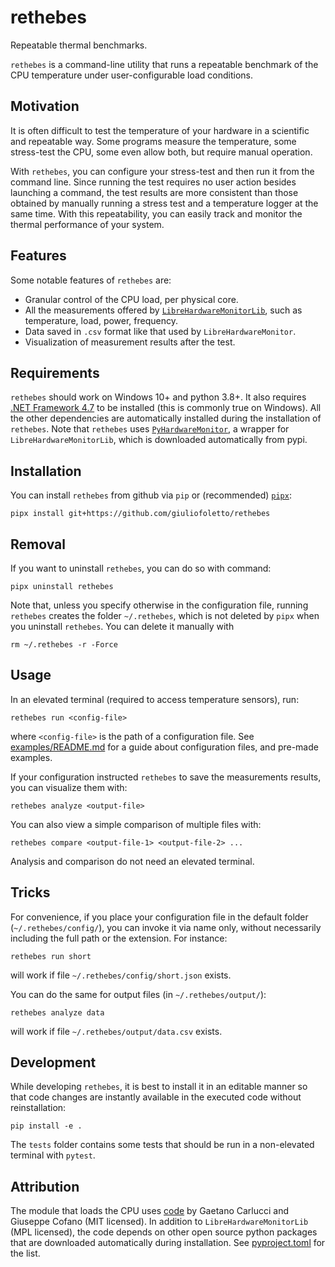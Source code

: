 # rethebes

Repeatable thermal benchmarks.

`rethebes` is a command-line utility that runs a repeatable benchmark of the CPU temperature under user-configurable load conditions.

## Motivation

It is often difficult to test the temperature of your hardware in a scientific and repeatable way.
Some programs measure the temperature, some stress-test the CPU, some even allow both, but require manual operation.

With `rethebes`, you can configure your stress-test and then run it from the command line.
Since running the test requires no user action besides launching a command, the test results are more consistent than those obtained by manually running a stress test and a temperature logger at the same time.
With this repeatability, you can easily track and monitor the thermal performance of your system.

## Features

Some notable features of `rethebes` are:

-   Granular control of the CPU load, per physical core.
-   All the measurements offered by [`LibreHardwareMonitorLib`](https://github.com/LibreHardwareMonitor/LibreHardwareMonitor), such as temperature, load, power, frequency.
-   Data saved in `.csv` format like that used by `LibreHardwareMonitor`.
-   Visualization of measurement results after the test.

## Requirements

`rethebes` should work on Windows 10+ and python 3.8+.
It also requires [.NET Framework 4.7](https://dotnet.microsoft.com/en-us/download/dotnet-framework/net47) to be installed (this is commonly true on Windows).
All the other dependencies are automatically installed during the installation of `rethebes`.
Note that `rethebes` uses [`PyHardwareMonitor`](https://github.com/snip3rnick/PyHardwareMonitor), a wrapper for `LibreHardwareMonitorLib`, which is downloaded automatically from pypi.

## Installation

You can install `rethebes` from github via `pip` or (recommended) [`pipx`](https://github.com/pypa/pipx):

```
pipx install git+https://github.com/giuliofoletto/rethebes
```

## Removal

If you want to uninstall `rethebes`, you can do so with command:

```
pipx uninstall rethebes
```

Note that, unless you specify otherwise in the configuration file, running `rethebes` creates the folder `~/.rethebes`, which is not deleted by `pipx` when you uninstall `rethebes`.
You can delete it manually with

```
rm ~/.rethebes -r -Force
```

## Usage

In an elevated terminal (required to access temperature sensors), run:

```
rethebes run <config-file>
```

where `<config-file>` is the path of a configuration file.
See [examples/README.md](examples/README.md) for a guide about configuration files, and pre-made examples.

If your configuration instructed `rethebes` to save the measurements results, you can visualize them with:

```
rethebes analyze <output-file>
```

You can also view a simple comparison of multiple files with:

```
rethebes compare <output-file-1> <output-file-2> ...
```

Analysis and comparison do not need an elevated terminal.

## Tricks

For convenience, if you place your configuration file in the default folder (`~/.rethebes/config/`), you can invoke it via name only, without necessarily including the full path or the extension.
For instance:

```
rethebes run short
```

will work if file `~/.rethebes/config/short.json` exists.

You can do the same for output files (in `~/.rethebes/output/`):

```
rethebes analyze data
```

will work if file `~/.rethebes/output/data.csv` exists.

## Development

While developing `rethebes`, it is best to install it in an editable manner so that code changes are instantly available in the executed code without reinstallation:

```
pip install -e .
```

The `tests` folder contains some tests that should be run in a non-elevated terminal with `pytest`.

## Attribution

The module that loads the CPU uses [code](https://github.com/GaetanoCarlucci/CPULoadGenerator/) by Gaetano Carlucci and Giuseppe Cofano (MIT licensed).
In addition to `LibreHardwareMonitorLib` (MPL licensed), the code depends on other open source python packages that are downloaded automatically during installation.
See [pyproject.toml](pyproject.toml) for the list.
